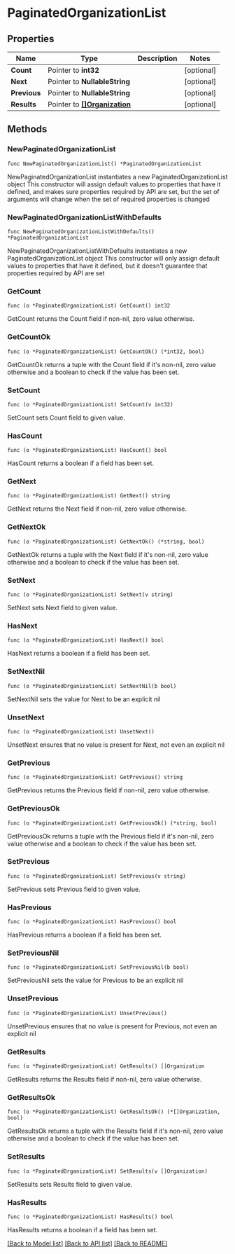 # PaginatedOrganizationList

## Properties

Name | Type | Description | Notes
------------ | ------------- | ------------- | -------------
**Count** | Pointer to **int32** |  | [optional] 
**Next** | Pointer to **NullableString** |  | [optional] 
**Previous** | Pointer to **NullableString** |  | [optional] 
**Results** | Pointer to [**[]Organization**](Organization.md) |  | [optional] 

## Methods

### NewPaginatedOrganizationList

`func NewPaginatedOrganizationList() *PaginatedOrganizationList`

NewPaginatedOrganizationList instantiates a new PaginatedOrganizationList object
This constructor will assign default values to properties that have it defined,
and makes sure properties required by API are set, but the set of arguments
will change when the set of required properties is changed

### NewPaginatedOrganizationListWithDefaults

`func NewPaginatedOrganizationListWithDefaults() *PaginatedOrganizationList`

NewPaginatedOrganizationListWithDefaults instantiates a new PaginatedOrganizationList object
This constructor will only assign default values to properties that have it defined,
but it doesn't guarantee that properties required by API are set

### GetCount

`func (o *PaginatedOrganizationList) GetCount() int32`

GetCount returns the Count field if non-nil, zero value otherwise.

### GetCountOk

`func (o *PaginatedOrganizationList) GetCountOk() (*int32, bool)`

GetCountOk returns a tuple with the Count field if it's non-nil, zero value otherwise
and a boolean to check if the value has been set.

### SetCount

`func (o *PaginatedOrganizationList) SetCount(v int32)`

SetCount sets Count field to given value.

### HasCount

`func (o *PaginatedOrganizationList) HasCount() bool`

HasCount returns a boolean if a field has been set.

### GetNext

`func (o *PaginatedOrganizationList) GetNext() string`

GetNext returns the Next field if non-nil, zero value otherwise.

### GetNextOk

`func (o *PaginatedOrganizationList) GetNextOk() (*string, bool)`

GetNextOk returns a tuple with the Next field if it's non-nil, zero value otherwise
and a boolean to check if the value has been set.

### SetNext

`func (o *PaginatedOrganizationList) SetNext(v string)`

SetNext sets Next field to given value.

### HasNext

`func (o *PaginatedOrganizationList) HasNext() bool`

HasNext returns a boolean if a field has been set.

### SetNextNil

`func (o *PaginatedOrganizationList) SetNextNil(b bool)`

 SetNextNil sets the value for Next to be an explicit nil

### UnsetNext
`func (o *PaginatedOrganizationList) UnsetNext()`

UnsetNext ensures that no value is present for Next, not even an explicit nil
### GetPrevious

`func (o *PaginatedOrganizationList) GetPrevious() string`

GetPrevious returns the Previous field if non-nil, zero value otherwise.

### GetPreviousOk

`func (o *PaginatedOrganizationList) GetPreviousOk() (*string, bool)`

GetPreviousOk returns a tuple with the Previous field if it's non-nil, zero value otherwise
and a boolean to check if the value has been set.

### SetPrevious

`func (o *PaginatedOrganizationList) SetPrevious(v string)`

SetPrevious sets Previous field to given value.

### HasPrevious

`func (o *PaginatedOrganizationList) HasPrevious() bool`

HasPrevious returns a boolean if a field has been set.

### SetPreviousNil

`func (o *PaginatedOrganizationList) SetPreviousNil(b bool)`

 SetPreviousNil sets the value for Previous to be an explicit nil

### UnsetPrevious
`func (o *PaginatedOrganizationList) UnsetPrevious()`

UnsetPrevious ensures that no value is present for Previous, not even an explicit nil
### GetResults

`func (o *PaginatedOrganizationList) GetResults() []Organization`

GetResults returns the Results field if non-nil, zero value otherwise.

### GetResultsOk

`func (o *PaginatedOrganizationList) GetResultsOk() (*[]Organization, bool)`

GetResultsOk returns a tuple with the Results field if it's non-nil, zero value otherwise
and a boolean to check if the value has been set.

### SetResults

`func (o *PaginatedOrganizationList) SetResults(v []Organization)`

SetResults sets Results field to given value.

### HasResults

`func (o *PaginatedOrganizationList) HasResults() bool`

HasResults returns a boolean if a field has been set.


[[Back to Model list]](../README.md#documentation-for-models) [[Back to API list]](../README.md#documentation-for-api-endpoints) [[Back to README]](../README.md)


